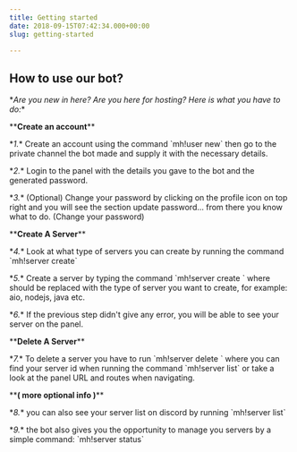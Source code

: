 ```yaml
---
title: Getting started
date: 2018-09-15T07:42:34.000+00:00
slug: getting-started

---
```

## How to use our bot?

\**Are you new in here? Are you here for hosting? Here is what you have to do:**

\**__Create an account__**

\**1.** Create an account using the command \`mh!user new\` then go to the private channel the bot made and supply it with the necessary details.

\**2.** Login to the panel with the details you gave to the bot and the generated password.

\**3.** (Optional) Change your password by clicking on the profile icon on top right and you will see the section update password... from there you know what to do. (Change your password)

\**__Create A Server__**

\**4.** Look at what type of servers you can create by running the command \`mh!server create\`

\**5.** Create a server by typing the command \`mh!server create <type>\` where <type> should be replaced with the type of server you want to create, for example: aio, nodejs, java etc.

\**6.** If the previous step didn't give any error, you will be able to see your server on the panel.

\**__Delete A Server__**

\**7.** To delete a server you have to run \`mh!server delete <server id>\` where you can find your server id when running the command \`mh!server list\` or take a look at the panel URL and routes when navigating.

\**__( more optional info )__**

\**8.** you can also see your server list on discord by running \`mh!server list\`

\**9.** the bot also gives you the opportunity to manage you servers by a simple command: \`mh!server status\`